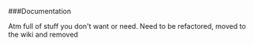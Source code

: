 ###Documentation

Atm full of stuff you don't want or need.
Need to be refactored, moved to the wiki and removed
